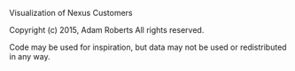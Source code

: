 Visualization of Nexus Customers

Copyright (c) 2015, Adam Roberts
All rights reserved.

Code may be used for inspiration, but data may not be used or redistributed in any way.
